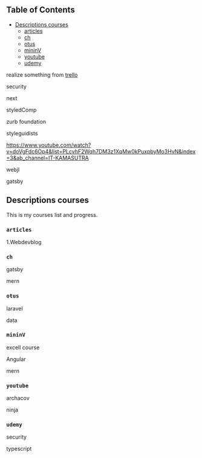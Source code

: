 ## Table of Contents

- [Descriptions courses](#descriptions-courses)
  - [articles](#articles)
  - [ch](#ch)
  - [otus](#motus)
  - [mininV](#mininV)
  - [youtube](#youtube)
  - [udemy](#udemy)
  
realize something from [trello](https://trello.com/b/ToA7vWwJ/projects-barklim)

security

next

styledComp

zurb foundation

styleguidists

https://www.youtube.com/watch?v=doVgFdc6Op4&list=PLcvhF2Wqh7DM3z1XqMw0kPuxpbyMo3HvN&index=3&ab_channel=IT-KAMASUTRA

webjl

gatsby
  
## Descriptions courses

This is my courses list and progress.

### `articles`

1.Webdevblog

### `ch`

gatsby

mern

### `otus`

laravel

data
  
### `mininV`

excell course 

Angular

mern

### `youtube`

archacov

ninja

### `udemy`

security 

typescript